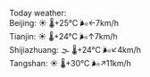 Today weather:  
Beijing: ☀️   🌡️+25°C 🌬️←7km/h  
Tianjin: ☀️   🌡️+24°C 🌬️↑7km/h  
Shijiazhuang: 🌫  🌡️+24°C 🌬️↙4km/h  
Tangshan: ☀️   🌡️+30°C 🌬️↗11km/h  

